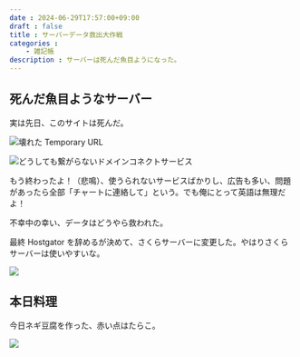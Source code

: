 ```yaml
---
date : 2024-06-29T17:57:00+09:00
draft : false
title : サーバーデータ救出大作戦
categories :
    - 雑記帳
description : サーバーは死んだ魚目ようになった。
---
```


## 死んだ魚目ようなサーバー
実は先日、このサイトは死んだ。

![壊れた Temporary URL](https://image.icysamon.jp/blog/2024/06/server-died-list.webp "壊れた Temporary URL")

![どうしても繋がらないドメインコネクトサービス](https://image.icysamon.jp/blog/2024/06/server-not-work.webp "どうしても繋がらないドメインコネクトサービス")

もう終わったよ！（悲鳴）、使うられないサービスばかりし、広告も多い、問題があったら全部「チャートに連絡して」という。でも俺にとって英語は無理だよ！

不幸中の幸い、データはどうやら救われた。

最終 Hostgator を辞めるが決めて、さくらサーバーに変更した。やはりさくらサーバーは使いやすいな。

![](https://image.icysamon.jp/blog/2024/06/server-sakura-panel.webp)

## 本日料理
今日ネギ豆腐を作った、赤い点はたらこ。

![](https://image.icysamon.jp/blog/2024/06/bean-curd-mixed-with-chopped-green-onion.webp)
